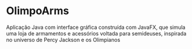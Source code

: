 # OlimpoArms
Aplicação Java com interface gráfica construída com JavaFX, que simula uma loja de armamentos e acessórios voltada para semideuses, inspirada no universo de Percy Jackson e os Olimpianos

